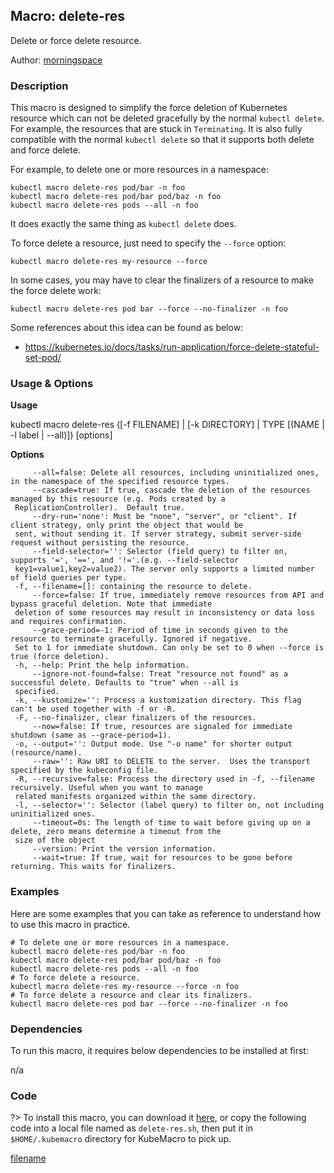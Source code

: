 ## Macro: delete-res

Delete or force delete resource.

Author: [morningspace](https://github.com/morningspace/)

<!-- tabs:start -->

### **Description**


This macro is designed to simplify the force deletion of Kubernetes resource which can not be
deleted gracefully by the normal `kubectl delete`. For example, the resources that are stuck in
`Terminating`. It is also fully compatible with the normal `kubectl delete` so that it supports
both delete and force delete.

For example, to delete one or more resources in a namespace:
```shell
kubectl macro delete-res pod/bar -n foo
kubectl macro delete-res pod/bar pod/baz -n foo
kubectl macro delete-res pods --all -n foo
```
It does exactly the same thing as `kubectl delete` does.

To force delete a resource, just need to specify the `--force` option:
```shell
kubectl macro delete-res my-resource --force
```

In some cases, you may have to clear the finalizers of a resource to make the force delete work:
```shell
kubectl macro delete-res pod bar --force --no-finalizer -n foo
```

Some references about this idea can be found as below:
- https://kubernetes.io/docs/tasks/run-application/force-delete-stateful-set-pod/



### **Usage & Options**

**Usage**

kubectl macro delete-res ([-f FILENAME] | [-k DIRECTORY] | TYPE [(NAME | -l label | --all)]) [options]

**Options**

```
     --all=false: Delete all resources, including uninitialized ones, in the namespace of the specified resource types.
     --cascade=true: If true, cascade the deletion of the resources managed by this resource (e.g. Pods created by a
 ReplicationController).  Default true.
     --dry-run='none': Must be "none", "server", or "client". If client strategy, only print the object that would be
 sent, without sending it. If server strategy, submit server-side request without persisting the resource.
     --field-selector='': Selector (field query) to filter on, supports '=', '==', and '!='.(e.g. --field-selector
 key1=value1,key2=value2). The server only supports a limited number of field queries per type.
 -f, --filename=[]: containing the resource to delete.
     --force=false: If true, immediately remove resources from API and bypass graceful deletion. Note that immediate
 deletion of some resources may result in inconsistency or data loss and requires confirmation.
     --grace-period=-1: Period of time in seconds given to the resource to terminate gracefully. Ignored if negative.
 Set to 1 for immediate shutdown. Can only be set to 0 when --force is true (force deletion).
 -h, --help: Print the help information.
     --ignore-not-found=false: Treat "resource not found" as a successful delete. Defaults to "true" when --all is
 specified.
 -k, --kustomize='': Process a kustomization directory. This flag can't be used together with -f or -R.
 -F, --no-finalizer, clear finalizers of the resources.
     --now=false: If true, resources are signaled for immediate shutdown (same as --grace-period=1).
 -o, --output='': Output mode. Use "-o name" for shorter output (resource/name).
     --raw='': Raw URI to DELETE to the server.  Uses the transport specified by the kubeconfig file.
 -R, --recursive=false: Process the directory used in -f, --filename recursively. Useful when you want to manage
 related manifests organized within the same directory.
 -l, --selector='': Selector (label query) to filter on, not including uninitialized ones.
     --timeout=0s: The length of time to wait before giving up on a delete, zero means determine a timeout from the
 size of the object
     --version: Print the version information.
     --wait=true: If true, wait for resources to be gone before returning. This waits for finalizers.

```

### **Examples**

Here are some examples that you can take as reference to understand how to use this macro in practice.
```shell
# To delete one or more resources in a namespace.
kubectl macro delete-res pod/bar -n foo
kubectl macro delete-res pod/bar pod/baz -n foo
kubectl macro delete-res pods --all -n foo
# To force delete a resource.
kubectl macro delete-res my-resource --force -n foo
# To force delete a resource and clear its finalizers.
kubectl macro delete-res pod bar --force --no-finalizer -n foo

```

### **Dependencies**

To run this macro, it requires below dependencies to be installed at first:

n/a

### **Code**

?> To install this macro, you can download it [here](bin/delete-res.sh ':ignore delete-res'), or copy the following code into a local file named as `delete-res.sh`, then put it in `$HOME/.kubemacro` directory for KubeMacro to pick up.

[filename](../bin/delete-res.sh ':include :type=code shell')

<!-- tabs:end -->
